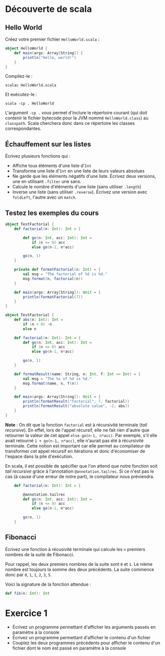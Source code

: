 # Découverte de scala

## Hello World

Créez votre premier fichier `HelloWorld.scala` :

```scala
object HelloWorld {
    def main(args: Array[String]) {
        println("Hello, world!")
    }
}
```

Compilez-le :

    scalac HelloWorld.scala

Et exécutez-le :

    scala -cp . HelloWorld

L'argument `-cp .` vous permet d'inclure le répertoire courant (qui doit contenir le fichier bytecode pour la JVM nommé `HelloWorld.class`) au `classpath`. Scala cherchera donc dans ce répertoire les classes correspondantes.

## Échauffement sur les listes

Écrivez plusieurs fonctions qui :

- Affiche tous éléments d'une liste d'`Int`
- Transforme une liste d'`Int` en une liste de leurs valeurs absolues
- Ne garde que les éléments négatifs d'une liste. Écrivez deux versions, une en utilisant `.filter` une sans.
- Calcule le nombre d'éléments d'une liste (sans utiliser `.length`)
- Inverse une liste (sans utiliser `.reverse`). Écrivez une version avec `foldLeft`, l'autre avec un `match`.

## Testez les exemples du cours

```scala
object TestFactorial {
    def factorial(n: Int): Int = {

        def go(n: Int, acc: Int): Int =
            if (n <= 0) acc
            else go(n-1, n*acc)

        go(n, 1)
    }

    private def formatFactorial(n: Int) = {
        val msg = "The factorial of %d is %d."
        msg.format(n, factorial(n))
    }

    def main(args: Array[String]): Unit = {
        println(formatFactorial(7))
    }
}
```

```scala
object TestFactorial {
    def abs(n: Int): Int =
        if (n < 0) -n
        else n

    def factorial(n: Int): Int = {
        def go(n: Int, acc: Int): Int =
            if (n <= 0) acc
            else go(n-1, n*acc)

        go(n, 1)
    }

    def formatResult(name: String, n: Int, f: Int => Int) = {
        val msg = "The %s of %d is %d."
        msg.format(name, n, f(n))
    }

    def main(args: Array[String]): Unit = {
        println(formatResult("factorial", 7, factorial))
        println(formatResult("absolute value", -2, abs))
    }
}
```

__Note__ : On dit que la fonction `factorial` est à récursivité terminale (_tail recursive_). En effet, lors de l'appel récursif, elle ne fait rien d'autre que retourner la valeur de cet appel `else go(n-1, n*acc)`. Par exemple, s'il elle avait retourné `1 + go(n-1, n*acc)`, elle n'aurait pas été à récursivité terminale. Cette notion est important car elle permet au compilateur de transformer cet appel récursif en itérations et donc d'économiser de l'espace dans la pile d'exécution.

En scala, il est possible de spécifier que l'on attend que notre fonction soit _tail recursive_ grâce à l'annotation `@annotation.tailrec`. Si ce n'est pas le cas (à cause d'une erreur de notre part), le compilateur nous préviendra.

```scala
    def factorial(n: Int): Int = {

        @annotation.tailrec
        def go(n: Int, acc: Int): Int =
            if (n <= 0) acc
            else go(n-1, n*acc)

        go(n, 1)
    }
```

## Fibonacci

Écrivez une fonction à récusivité terminale qui calcule les `n` premiers nombres de la suite de Fibonacci.

Pour rappel, les deux premiers nombres de la suite sont `0` et `1`. Le nième nombre est toujours la somme des deux précédents. La suite commence donc par `0`, `1`, `1`, `2`, `3`, `5`.

Voici la signature de la fonction attendue :

```scala
def fib(n: Int): Int
```

# Exercice 1

- Écrivez un programme permettant d'afficher les arguments passés en paramètre à la console
- Écrivez un programme permettant d'afficher le contenu d'un fichier
- Couplez les deux programmes précédents pour afficher le contenu d'un fichier dont le nom est passé en paramètre à la console

